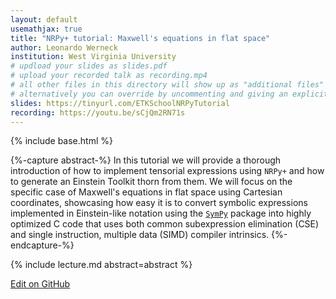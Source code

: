 ```yaml
---
layout: default
usemathjax: true
title: "NRPy+ tutorial: Maxwell's equations in flat space"
author: Leonardo Werneck
institution: West Virginia University
# updload your slides as slides.pdf
# upload your recorded talk as recording.mp4
# all other files in this directory will show up as "additional files"
# alternatively you can override by uncommenting and giving an explicit URL:
slides: https://tinyurl.com/ETKSchoolNRPyTutorial
recording: https://youtu.be/sCjQm2RN71s
---
```

{% include base.html %}

{%-capture abstract-%}
In this tutorial we will provide a thorough introduction of how to
implement tensorial expressions using `NRPy+` and how to generate an
Einstein Toolkit thorn from them. We will focus on the specific case of
Maxwell's equations in flat space using Cartesian coordinates,
showcasing how easy it is to convert symbolic expressions implemented in
Einstein-like notation using the [`SymPy`](https://www.sympy.org/)
package into highly optimized C code that uses both common subexpression
elimination (CSE)  and single instruction, multiple data (SIMD) compiler
intrinsics.
{%-endcapture-%}

<div class="col-xs-12" markdown="1">
{% include lecture.md abstract=abstract %}

[Edit on GitHub](https://github.com/EinsteinToolkit/et2021uiuc/edit/master/{{page.path}})
</div>
